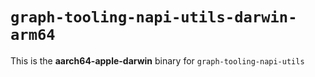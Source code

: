 # `graph-tooling-napi-utils-darwin-arm64`

This is the **aarch64-apple-darwin** binary for `graph-tooling-napi-utils`
